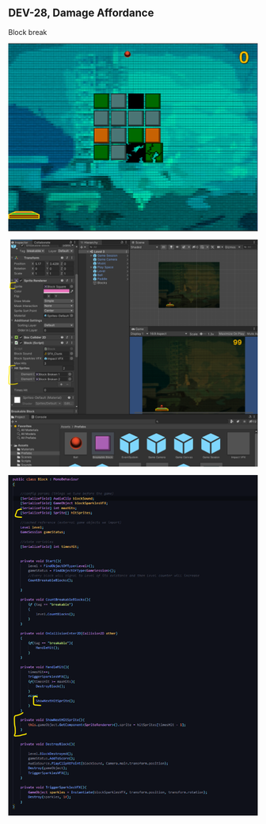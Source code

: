 ## DEV-28, Damage Affordance

Block break

![](../images/DEV-28-A.png)

![](../images/DEV-28-B.png)

![](../images/DEV-28-C.png)


